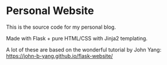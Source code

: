 # Personal Website

This is the source code for my personal blog.

Made with Flask + pure HTML/CSS with Jinja2 templating. 

A lot of these are based on the wonderful tutorial by John Yang: https://john-b-yang.github.io/flask-website/